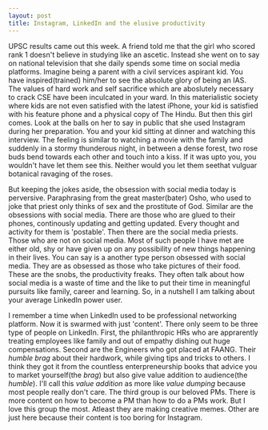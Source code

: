 ```yaml
---
layout: post
title: Instagram, LinkedIn and the elusive productivity
---
```

UPSC results came out this week. A friend told me that the girl who scored rank 1 doesn't believe in studying like an ascetic. Instead she went on to say on national television that she daily spends some time on social media platforms. Imagine being a parent with a civil services aspirant kid. You have inspired(trained) him/her to see the absolute glory of being an IAS. The values of hard work and self sacrifice which are aboslutely necessary to crack CSE have been inculcated in your ward. In this materialistic society where kids are not even satisfied with the latest iPhone, your kid is satisfied with his feature phone and a physical copy of The Hindu. But then this girl comes. Look at the balls on her to say in public that she used Instagram during her preparation. 
You and your kid sitting  at dinner and watching this interview. The feeling is 
similar to watching a movie with the family and suddenly in a stormy thunderous night, in between a dense forest, two rose buds bend towards each other and touch into a kiss. If it was upto you, you wouldn't have let them see this. Neither would you let them seethat vulguar botanical ravaging of the roses. 

But keeping the jokes aside, the obsession with social media today is perversive. Paraphrasing from the great master(bater) Osho, who used to joke that priest only thinks of sex and the prostitute of God. Similar are the obsessions with social media. There are those who are glued to their phones, continously updating and getting updated. Every thought and activity for them is 'postable'. Then there are the social media priests. Those who are not on social media. Most of such people I have met are either old, shy or have given up on any possibility of new things happening in their lives. You can say is a another type person obsessed with social media. They are as obsessed as those who take pictures of their food. These are the snobs, the productivity freaks. They often talk about how social media is a waste of time and the like to put their time in meaningful pursuits like family, career and learning. So, in a nutshell I am talking about your average LinkedIn power user.

I remember a time when LinkedIn used to be professional networking platform. Now it is swarmed with just 'content'. There only seem to be three type of people on LinkedIn. First, the philanthropic HRs who are apprarently treating employees like family and out of empathy dishing out huge compensations. Second are the Engineers who got placed at FAANG. Their *humble brag* about their hardwork, while giving tips and tricks to others. I think they got it from the countless enterpreneurship books that advice you to market yourself(the *brag*) but also give value addition to audience(the *humble*). I'll call this *value addition* as more like *value dumping* because most people really don't care. The third group is our beloved PMs. There is more content on how to become a PM than how to do a PMs work. But I love this group the most. Atleast they are  making creative memes. Other are just here because their content is too boring for Instagram. 